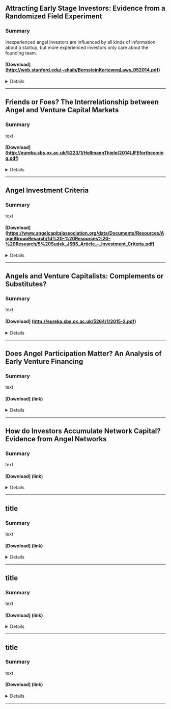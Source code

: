 

## Attracting Early Stage Investors: Evidence from a Randomized Field Experiment

### Summary

Inexperienced angel investors are influenced by all kinds of information about a startup, but more experienced investors only care about the founding team.

#### [Download] (http://web.stanford.edu/~shaib/BernsteinKortewegLaws_052014.pdf)


<details>

### [Journal of Finance, September 2016] (http://onlinelibrary.wiley.com/doi/10.1111/jofi.12470/full)

### Authors
* Shai Bernstein - Stanford GSB
* Arthur Korteweg - Stanford GSB
* Kevin Laws - AngelList

### <summary>Abstract</summary>

> Which start-up characteristics are most important to investors in early-stage firms? This paper uses a randomized field experiment involving 4,500 active, early stage investors. The experiment takes place on AngelList, an online platform that matches investors with start-ups seeking capital. The experiment randomizes investors’ information sets on start-up characteristics through the use of nearly 17,000 emails. The average investor responds strongly to information about the founding team, but not to information about either firm traction or existing lead investors. This is in contrast to the least experienced investors, who respond to all categories of information. Our results suggest that information about human assets is causally important for the funding of early-stage firms.
</details>

---

## Friends or Foes? The Interrelationship between Angel and Venture Capital Markets

### Summary

text

#### [Download] (http://eureka.sbs.ox.ac.uk/5223/1/HellmannThiele(2014)JFEforthcoming.pdf)


<details>

### [Journal of Financial Economics, 2015] (http://www.sciencedirect.com/science/article/pii/S0304405X14002311)

### Authors
* Thomas Hellmann - University of British Columbia
* Veikko Thiele - Queen’s University, Ontario


### <summary>Abstract</summary>

> We examine the interrelationship between angel and venture capital markets, using a model with free entry and search frictions. Venture capitalists rely on the supply of angel-backed deals, and angels depend on competitive valuations from venture capitalists. Ex-post, ven- ture capitalists have an incentive to hold-up angel investors, but ex-ante this may endanger their deal flow from angels. Endogenous entry limits the hold-up power of venture cap- italists. In equilibrium, angels may encourage companies to exit early, in order to avoid venture capital funding altogether. The model also explains how hold-up and competition affect the valuations paid by angels and venture capitalists.

</details>

---


## Angel Investment Criteria

### Summary

text

#### [Download] (https://www.angelcapitalassociation.org/data/Documents/Resources/AngelGroupResarch/1d%20-%20Resources%20-%20Research/5%20Sudek_JSBS_Article_-_Investment_Criteria.pdf)


<details>

### Journal of Small Business Strategy, 2006

### Authors
* Richard Sudek - Claremont Graduate University


### <summary>Abstract</summary>

> Start-up businesses often need external financing to grow. These new ventures frequently turn to business angel investors for capital. Angels, who are often wealthy individuals, provide early stage financing, called seed capital, for these start-up ventures. This study examines what a group of angel investors in Southern California consider when reviewing an investment opportunity, and how they prioritize their investment criteria. The study utilizes a two-phase approach consisting of a qualitative first phase and a quantitative second phase. The results of this study show that trustworthiness of the entrepreneur, quality of the management team, enthusiasm of the lead entrepreneur, and exit opportunities for the angel are the angels’ top criteria.
</details>

---

## Angels and Venture Capitalists: Complements or Substitutes?

### Summary

text

#### [Download] (http://eureka.sbs.ox.ac.uk/5264/1/2015-2.pdf)


<details>

### Oxford Saïd Business School Research Papers, 2015

### Authors
* Thomas Hellmann - University of British Columbia and NBER
* Paul Schure - University of Victoria
* Dan Vo - University of Victoria


### <summary>Abstract</summary>

> We examine the relationship between angel investors and venture capitalists. Specifically we analyze how companies dynamically choose between these alternative investor types, and how these choices affect company performance. The paper juxtaposes a complements hypothesis – angel financing is a springboard for venture capital, against a substitutes hypothesis – angel financing and venture capital are distinct financing methods that do not mix well. Using a unique detailed dataset of start-ups in British Columbia, Canada, we find companies that obtain angel financing subsequently obtain less venture capital, and vice versa. On average venture capitalist makes larger investment, but this alone cannot explain the substitutes patterns. The substitutes effects are stronger for companies funded by less experienced angels. Using variation in tax credits as an exogenous instrument we find evidence for both selection and treatment effects. As for performance, companies funded by venture capital experience more successful exits than angel backed companies. However, there is no strong evidence that mixing angel and venture capital funding would be associated with significantly better or worse performance. Overall the evidence favors the substitutes hypothesis.
</details>

---


## Does Angel Participation Matter? An Analysis of Early Venture Financing

### Summary

text

#### [Download] (link)


<details>

### source

### Authors
* Brent Goldfarb - University of Maryland
* Gerard Hoberg - University of Maryland
* David Kirsch - University of Maryland
* Alexander Triantis - University of Maryland


### <summary>Abstract</summary>

> We examine the role of angel investors in early venture financing using a new sample of 182 Series A preferred stock rounds. Our sample includes deals where angels invest on their own and those where they co-invest with venture capitalists (VCs), as well as VC-only deals. We find that angels invest on their own in younger and smaller firms, where the founder retains more ownership. Control rights in these deals are also more entrepreneur-friendly. However, these firms are as likely as the VC-backed firms to have successful liquidity events, and more likely to survive, though many of the surviving firms are inactive, indicating that angels may have little incentive or limited ability to liquidate such firms. In contrast, when deals are large, we find that companies that obtain Series A financing entirely from VCs have better outcomes than those in which VCs and angels co-invest. One interpretation is that larger deal size adds power to VC syndicates, and these powerful syndicates might attempt to block other investors from higher quality deals, resulting in adverse selection for angels in larger mixed deals. Alternatively, experienced founders and VCs may prefer VC-only deals given the increased complexity of including angels, and given that angels might free ride on VCs’ managerial effort and expertise.
</details>

---


## How do Investors Accumulate Network Capital? Evidence from Angel Networks

### Summary

text

#### [Download] (link)


<details>

### source

### Authors
* Buvaneshwaran Venugopal - University of Houston
* Vijay Yerramilli - University of Houston


### <summary>Abstract</summary>

> We use the angel investor market to examine the e↵ect of performance on the network con- nectedness of individual angel investors. We collect data on start-ups and angel investors from CrunchBase (www.crunchbase.com), the largest crowd-sourced database on start-ups and investors, and AngelList (www.angel.co), the leading online fund-raising platform for start-ups. We find that angels that successfully lead a portfolio company to the next fi- nancing stage, especially from seed stage to series A stage, experience an increase in both the quantity and quality of their co-investment connections relative to their unsuccessful peers, and are rewarded with more new investment opportunities, both as lead investors and as participants. Success begets more success, making it more likely that other seed-stage portfolio companies of a successful angel also progress to the next financing stage. Finally, successful performance also expands the online followership of angels, and makes it more likely that their existing followers establish a new co-investment connection. Overall, our results highlight that reputation for good performance enhances the network capital of angel investors.
</details>

---


## title

### Summary

text

#### [Download] (link)


<details>

### source

### Authors
* people


### <summary>Abstract</summary>

> abstract
</details>

---


## title

### Summary

text

#### [Download] (link)


<details>

### source

### Authors
* people


### <summary>Abstract</summary>

> abstract
</details>

---


## title

### Summary

text

#### [Download] (link)


<details>

### source

### Authors
* people


### <summary>Abstract</summary>

> abstract
</details>

---
